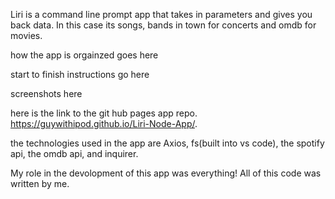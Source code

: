 Liri is a command line prompt app that takes in parameters and gives you back data. In this case its songs, bands in town for concerts and omdb for movies.

how the app is orgainzed goes here

start to finish instructions go here

screenshots here

 here is the link to the git hub pages app repo. https://guywithipod.github.io/Liri-Node-App/.

 the technologies used in the app are Axios, fs(built into vs code), the spotify api, the omdb api, and inquirer.

 My role in the devolopment of this app was everything! All of this code was written by me.